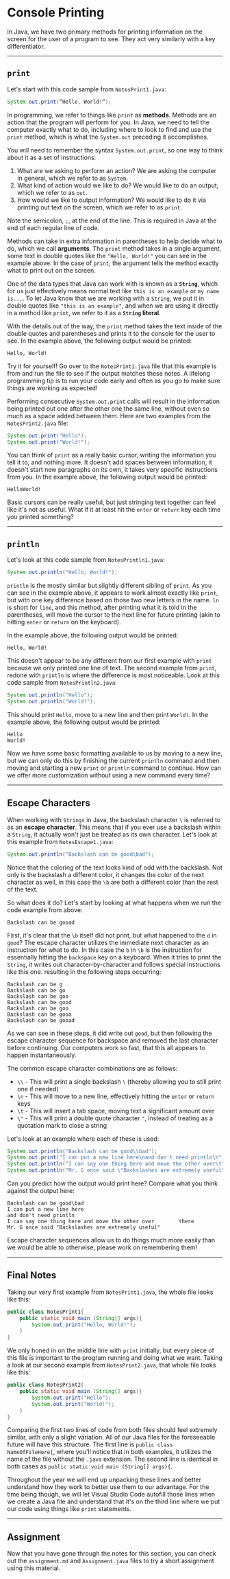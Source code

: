 # Console Printing

In Java, we have two primary methods for printing information on the screen for the user of a program to see. They act very similarly with a key differentiator.

---

## `print`

Let's start with this code sample from `NotesPrint1.java`:

```java
System.out.print(“Hello, World!“);
```

In programming, we refer to things like `print` as **methods**. Methods are an action that the program will perform for you. In Java, we need to tell the computer exactly what to do, including where to look to find and use the `print` method, which is what the `System.out` preceding it accomplishes.

You will need to remember the syntax `System.out.print`, so one way to think about it as a set of instructions:
1. What are we asking to perform an action? We are asking the computer in general, which we refer to as `System`.
2. What kind of action would we like to do? We would like to do an output, which we refer to as `out`.
3. How would we like to output information? We would like to do it via printing out text on the screen, which we refer to as `print`.

Note the semicolon, `;`, at the end of the line. This is required in Java at the end of each regular line of code.

Methods can take in extra information in parentheses to help decide what to do, which we call **arguments**. The `print` method takes in a single argument, some text in double quotes like the `"Hello, World!"` you can see in the example above. In the case of `print`, the argument tells the method exactly what to print out on the screen.

One of the data types that Java can work with is known as a **`String`**, which for us just effectively means normal text like `this is an example` or `my name is...`. To let Java know that we are working with a `String`, we put it in double quotes like `"this is an example"`, and when we are using it directly in a method like `print`, we refer to it as a **`String` literal**.

With the details out of the way, the `print` method takes the text inside of the double quotes and parentheses and prints it to the console for the user to see. In the example above, the following output would be printed:

```
Hello, World!
```

Try it for yourself! Go over to the `NotesPrint1.java` file that this example is from and run the file to see if the output matches these notes. A lifelong programming tip is to run your code early and often as you go to make sure things are working as expected!

Performing consecutive `System.out.print` calls will result in the information being printed out one after the other one the same line, without even so much as a space added between them. Here are two examples from the `NotesPrint2.java` file:

```java
System.out.print("Hello");
System.out.print("World!");
```

You can think of `print` as a really basic cursor, writing the information you tell it to, and nothing more. It doesn't add spaces between information, it doesn't start new paragraphs on its own, it takes very specific instructions from you. In the example above, the following output would be printed:

```
HelloWorld!
```

Basic cursors can be really useful, but just stringing text together can feel like it's not as useful. What if it at least hit the `enter` or `return` key each time you printed something?

---

## `println`

Let's look at this code sample from `NotesPrintln1.java`:

```java
System.out.println("Hello, World!");
```

`println` is the mostly similar but slightly different sibling of `print`. As you can see in the example above, it appears to work almost exactly like `print`, but with one key difference based on those two new letters in the name. `ln` is short for `line`, and this method, after printing what it is told in the parentheses, will move the cursor to the next line for future printing (akin to hitting `enter` or `return` on the keyboard).

In the example above, the following output would be printed:

```
Hello, World!
```

This doesn't appear to be any different from our first example with `print` because we only printed one line of text. The second example from `print`, redone with `println` is where the difference is most noticeable. Look at this code sample from `NotesPrintln2.java`:

```java
System.out.println("Hello");
System.out.println("World!");
```

This should print `Hello`, move to a new line and then print `World!`. In the example above, the following output would be printed:

```
Hello
World!
```

Now we have some basic formatting available to us by moving to a new line, but we can only do this by finishing the current `println` command and then moving and starting a new `print` or `println` command to continue. How can we offer more customization without using a new command every time?

---

## Escape Characters

When working with `Strings` in Java, the backslash character `\` is referred to as an **escape character**. This means that if you ever use a backslash within a `String`, it actually won't just be treated as its own character. Let's look at this example from `NotesEscape1.java`:

```java
System.out.println("Backslash can be good\bad");
```

Notice that the coloring of the text looks kind of odd with the backslash. Not only is the backslash a different color, it changes the color of the next character as well, in this case the `\b` are both a different color than the rest of the text.

So what does it do? Let's start by looking at what happens when we run the code example from above:

```
Backslash can be gooad
```

First, it's clear that the `\b` itself did not print, but what happened to the `d` in `good`? The escape character utilizes the immediate next character as an instruction for what to do. In this case the `b` in `\b` is the instruction for essentially hitting the `backspace` key on a keyboard. When it tries to print the `String`, it writes out character-by-character and follows special instructions like this one. resulting in the following steps occurring:

```
Backslash can be g
Backslash can be go
Backslash can be goo
Backslash can be good
Backslash can be goo
Backslash can be gooa
Backslash can be gooad
```

As we can see in these steps, it did write out `good`, but then following the escape character sequence for backspace and removed the last character before continuing. Our computers work so fast, that this all appears to happen instantaneously.

The common escape character combinations are as follows:

- `\\` - This will print a single backslash `\` (thereby allowing you to still print one if needed)
- `\n` - This will move to a new line, effectively hitting the `enter` or `return` keys
- `\t` - This will insert a tab space, moving text a significant amount over
- `\"` - This will print a double quote character `"`, instead of treating as a quotation mark to close a string

Let's look at an example where each of these is used:

```java
System.out.println("Backslash can be good\\bad");
System.out.print("I can put a new line here\nand don't need println\n");
System.out.println("I can say one thing here and move the other over\tthere");
System.out.println("Mr. G once said \"Backslashes are extremely useful\"");
```

Can you predict how the output would print here? Compare what you think against the output here:

```
Backslash can be good\bad
I can put a new line here
and don't need println
I can say one thing here and move the other over        there
Mr. G once said "Backslashes are extremely useful"
```

Escape character sequences allow us to do things much more easily than we would be able to otherwise, please work on remembering them!

---

## Final Notes

Taking our very first example from `NotesPrint1.java`, the whole file looks like this:

```java
public class NotesPrint1{
    public static void main (String[] args){
        System.out.print("Hello, World!");
    }
}
```

We only honed in on the middle line with `print` initially, but every piece of this file is important to the program running and doing what we want. Taking a look at our second example from `NotesPrint2.java`, that whole file looks like this:

```java
public class NotesPrint2{
    public static void main (String[] args){
        System.out.print("Hello");
        System.out.print("World!");
    }
}
```

Comparing the first two lines of code from both files should feel extremely similar, with only a slight variation. All of our Java files for the foreseeable future will have this structure. The first line is `public class NameOfFileHere{`, where you'll notice that in both examples, it utilizes the name of the file without the `.java` extension. The second line is identical in both cases as `public static void main (String[] args){`.

Throughout the year we will end up unpacking these lines and better understand how they work to better use them to our advantage. For the time being though, we will let Visual Studio Code autofill those lines when we create a Java file and understand that it's on the third line where we put our code using things like `print` statements.

---

## Assignment

Now that you have gone through the notes for this section, you can check out the `assignment.md` and `Assignment.java` files to try a short assignment using this material.